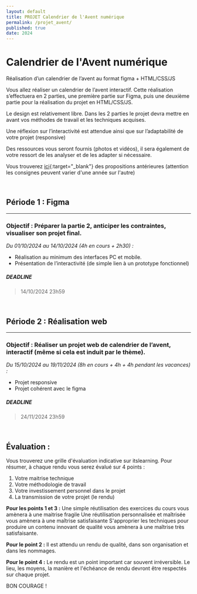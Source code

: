 ```yaml
---
layout: default
title: PROJET Calendrier de l'Avent numérique
permalink: /projet_avent/
published: true
date: 2024
---
```


# Calendrier de l'Avent numérique
Réalisation d’un calendrier de l’avent au format figma + HTML/CSS/JS <br>

Vous allez réaliser un calendrier de l’avent interactif. Cette réalisation s’effectuera en 2 parties, une première partie sur Figma, puis une deuxième partie pour la réalisation du projet en HTML/CSS/JS.

Le design est relativement libre. Dans les 2 parties le projet devra mettre en avant vos méthodes de travail et les techniques acquises.  

Une réflexion sur l’interactivité est attendue ainsi que sur l’adaptabilité de votre projet (responsive) 

Des ressources vous seront fournis (photos et vidéos), il sera également de votre ressort de les analyser et de les adapter si nécessaire. 

Vous trouverez [ici](https://www.calendrier-avent-sfda.fr/){:target="_blank"} des propositions antérieures (attention les consignes peuvent varier d'une année sur l'autre)

<br>

## Période 1 : Figma 
---
### Objectif : Préparer la partie 2, anticiper les contraintes, visualiser son projet final.

*Du 01/10/2024 au 14/10/2024 (4h en cours + 2h30) :*
- Réalisation au minimum des interfaces PC et mobile. 
- Présentation de l’interactivité (de simple lien à un prototype fonctionnel) 

##### DEADLINE
> 14/10/2024 23h59

<br>

## Période 2 : Réalisation web 
---
### Objectif : Réaliser un projet web de calendrier de l’avent, interactif (même si cela est induit par le thème). 

*Du 15/10/2024 au 19/11/2024 (8h en cours + 4h + 4h pendant les vacances) :*
- Projet responsive 
- Projet cohérent avec le figma 

##### DEADLINE
> 24/11/2024 23h59 

<br>

## Évaluation :
Vous trouverez une grille d'évaluation indicative sur itslearning.
Pour résumer, à chaque rendu vous serez évalué sur 4 points :
<ol>
  <li>Votre maitrise technique</li>
  <li>Votre méthodologie de travail</li>
  <li>Votre investissement personnel dans le projet</li>
  <li>La transmission de votre projet (le rendu)</li>
</ol>

**Pour les points 1 et 3 :**
Une simple réutilisation des exercices du cours vous amènera à une maitrise fragile
Une réutilisation personnalisée et maîtrisée vous amènera à une maîtrise satisfaisante
S'approprier les techniques pour produire un contenu innovant de qualité vous amènera à une maîtrise très satisfaisante.

**Pour le point 2 :**
Il est attendu un rendu de qualité, dans son organisation et dans les nommages.

**Pour le point 4 :**
Le rendu est un point important car souvent irréversible. Le lieu, les moyens, la manière et l'échéance de rendu devront être respectés sur chaque projet.

BON COURAGE !
